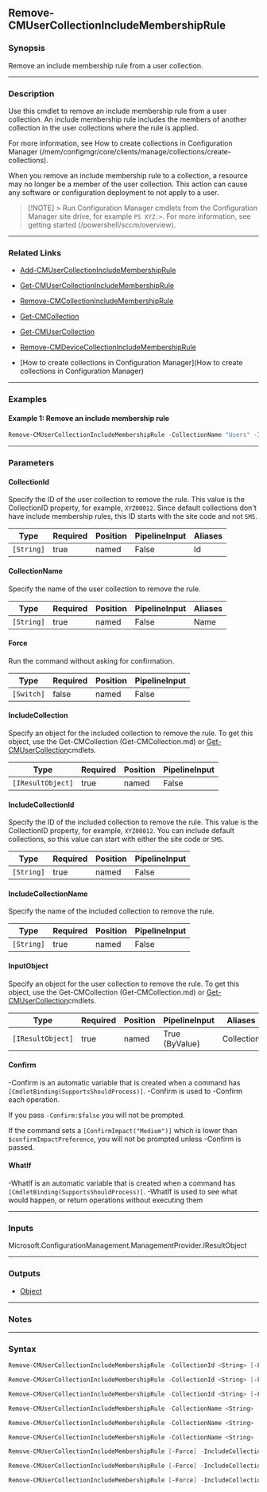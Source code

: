 Remove-CMUserCollectionIncludeMembershipRule
--------------------------------------------




### Synopsis
Remove an include membership rule from a user collection.



---


### Description

Use this cmdlet to remove an include membership rule from a user collection. An include membership rule includes the members of another collection in the user collections where the rule is applied.



For more information, see How to create collections in Configuration Manager (/mem/configmgr/core/clients/manage/collections/create-collections).



When you remove an include membership rule to a collection, a resource may no longer be a member of the user collection. This action can cause any software or configuration deployment to not apply to a user.



> [!NOTE] > Run Configuration Manager cmdlets from the Configuration Manager site drive, for example `PS XYZ:>`. For more information, see getting started (/powershell/sccm/overview).



---


### Related Links
* [Add-CMUserCollectionIncludeMembershipRule](Add-CMUserCollectionIncludeMembershipRule)



* [Get-CMUserCollectionIncludeMembershipRule](Get-CMUserCollectionIncludeMembershipRule)



* [Remove-CMCollectionIncludeMembershipRule](Remove-CMCollectionIncludeMembershipRule)



* [Get-CMCollection](Get-CMCollection)



* [Get-CMUserCollection](Get-CMUserCollection)



* [Remove-CMDeviceCollectionIncludeMembershipRule](Remove-CMDeviceCollectionIncludeMembershipRule)



* [How to create collections in Configuration Manager](How to create collections in Configuration Manager)





---


### Examples
#### Example 1: Remove an include membership rule
```PowerShell
Remove-CMUserCollectionIncludeMembershipRule -CollectionName "Users" -IncludeCollectionName "All Users" -Force
```



---


### Parameters
#### **CollectionId**

Specify the ID of the user collection to remove the rule. This value is the CollectionID property, for example, `XYZ00012`. Since default collections don't have include membership rules, this ID starts with the site code and not `SMS`.






|Type      |Required|Position|PipelineInput|Aliases|
|----------|--------|--------|-------------|-------|
|`[String]`|true    |named   |False        |Id     |



#### **CollectionName**

Specify the name of the user collection to remove the rule.






|Type      |Required|Position|PipelineInput|Aliases|
|----------|--------|--------|-------------|-------|
|`[String]`|true    |named   |False        |Name   |



#### **Force**

Run the command without asking for confirmation.






|Type      |Required|Position|PipelineInput|
|----------|--------|--------|-------------|
|`[Switch]`|false   |named   |False        |



#### **IncludeCollection**

Specify an object for the included collection to remove the rule. To get this object, use the Get-CMCollection (Get-CMCollection.md) or [Get-CMUserCollection](Get-CMUserCollection.md)cmdlets.






|Type             |Required|Position|PipelineInput|
|-----------------|--------|--------|-------------|
|`[IResultObject]`|true    |named   |False        |



#### **IncludeCollectionId**

Specify the ID of the included collection to remove the rule. This value is the CollectionID property, for example, `XYZ00012`. You can include default collections, so this value can start with either the site code or `SMS`.






|Type      |Required|Position|PipelineInput|
|----------|--------|--------|-------------|
|`[String]`|true    |named   |False        |



#### **IncludeCollectionName**

Specify the name of the included collection to remove the rule.






|Type      |Required|Position|PipelineInput|
|----------|--------|--------|-------------|
|`[String]`|true    |named   |False        |



#### **InputObject**

Specify an object for the user collection to remove the rule. To get this object, use the Get-CMCollection (Get-CMCollection.md) or [Get-CMUserCollection](Get-CMUserCollection.md)cmdlets.






|Type             |Required|Position|PipelineInput |Aliases   |
|-----------------|--------|--------|--------------|----------|
|`[IResultObject]`|true    |named   |True (ByValue)|Collection|



#### **Confirm**
-Confirm is an automatic variable that is created when a command has ```[CmdletBinding(SupportsShouldProcess)]```.
-Confirm is used to -Confirm each operation.

If you pass ```-Confirm:$false``` you will not be prompted.


If the command sets a ```[ConfirmImpact("Medium")]``` which is lower than ```$confirmImpactPreference```, you will not be prompted unless -Confirm is passed.

#### **WhatIf**
-WhatIf is an automatic variable that is created when a command has ```[CmdletBinding(SupportsShouldProcess)]```.
-WhatIf is used to see what would happen, or return operations without executing them


---


### Inputs
Microsoft.ConfigurationManagement.ManagementProvider.IResultObject





---


### Outputs
* [Object](https://learn.microsoft.com/en-us/dotnet/api/System.Object)






---


### Notes




---


### Syntax
```PowerShell
Remove-CMUserCollectionIncludeMembershipRule -CollectionId <String> [-Force] -IncludeCollection <IResultObject> [-Confirm] [-WhatIf] [<CommonParameters>]
```
```PowerShell
Remove-CMUserCollectionIncludeMembershipRule -CollectionId <String> [-Force] -IncludeCollectionId <String> [-Confirm] [-WhatIf] [<CommonParameters>]
```
```PowerShell
Remove-CMUserCollectionIncludeMembershipRule -CollectionId <String> [-Force] -IncludeCollectionName <String> [-Confirm] [-WhatIf] [<CommonParameters>]
```
```PowerShell
Remove-CMUserCollectionIncludeMembershipRule -CollectionName <String> [-Force] -IncludeCollectionName <String> [-Confirm] [-WhatIf] [<CommonParameters>]
```
```PowerShell
Remove-CMUserCollectionIncludeMembershipRule -CollectionName <String> [-Force] -IncludeCollection <IResultObject> [-Confirm] [-WhatIf] [<CommonParameters>]
```
```PowerShell
Remove-CMUserCollectionIncludeMembershipRule -CollectionName <String> [-Force] -IncludeCollectionId <String> [-Confirm] [-WhatIf] [<CommonParameters>]
```
```PowerShell
Remove-CMUserCollectionIncludeMembershipRule [-Force] -IncludeCollection <IResultObject> -InputObject <IResultObject> [-Confirm] [-WhatIf] [<CommonParameters>]
```
```PowerShell
Remove-CMUserCollectionIncludeMembershipRule [-Force] -IncludeCollectionId <String> -InputObject <IResultObject> [-Confirm] [-WhatIf] [<CommonParameters>]
```
```PowerShell
Remove-CMUserCollectionIncludeMembershipRule [-Force] -IncludeCollectionName <String> -InputObject <IResultObject> [-Confirm] [-WhatIf] [<CommonParameters>]
```

